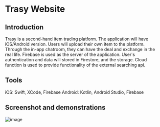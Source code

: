 # Trasy Website

## Introduction
Trasy is a second-hand item trading platform. The application will have iOS/Android version. Users will upload their own item to the platform. Through the in-app chatroom, they can have the deal and exchange in the real life.
Firebase is used as the server of the application. User's authentication and data will stored in Firestore, and the storage. Cloud function is used to provide functionality of the external searching api.

## Tools
iOS: Swift, XCode, Firebase
Android: Kotlin, Android Studio, Firebase

## Screenshot and demonstrations

![image](https://github.com/Peachrara/Trasy-Website/assets/63202938/1c3e2e32-5fba-4cf6-9a59-5ca38c1aae97)

